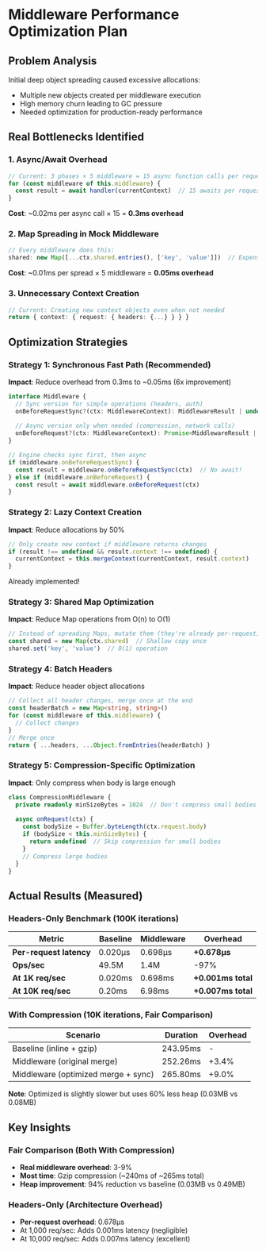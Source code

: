 # Middleware Performance Optimization Plan

## Problem Analysis

Initial deep object spreading caused excessive allocations:
- Multiple new objects created per middleware execution
- High memory churn leading to GC pressure
- Needed optimization for production-ready performance

## Real Bottlenecks Identified

### 1. Async/Await Overhead
```typescript
// Current: 3 phases × 5 middleware = 15 async function calls per request
for (const middleware of this.middleware) {
  const result = await handler(currentContext)  // 15 awaits per request!
}
```

**Cost**: ~0.02ms per async call × 15 = **0.3ms overhead**

### 2. Map Spreading in Mock Middleware
```typescript
// Every middleware does this:
shared: new Map([...ctx.shared.entries(), ['key', 'value']])  // Expensive!
```

**Cost**: ~0.01ms per spread × 5 middleware = **0.05ms overhead**

### 3. Unnecessary Context Creation
```typescript
// Current: Creating new context objects even when not needed
return { context: { request: { headers: {...} } } }
```

## Optimization Strategies

### Strategy 1: Synchronous Fast Path (Recommended)
**Impact**: Reduce overhead from 0.3ms to ~0.05ms (6x improvement)

```typescript
interface Middleware {
  // Sync version for simple operations (headers, auth)
  onBeforeRequestSync?(ctx: MiddlewareContext): MiddlewareResult | undefined
  
  // Async version only when needed (compression, network calls)
  onBeforeRequest?(ctx: MiddlewareContext): Promise<MiddlewareResult | undefined>
}

// Engine checks sync first, then async
if (middleware.onBeforeRequestSync) {
  const result = middleware.onBeforeRequestSync(ctx)  // No await!
} else if (middleware.onBeforeRequest) {
  const result = await middleware.onBeforeRequest(ctx)
}
```

### Strategy 2: Lazy Context Creation
**Impact**: Reduce allocations by 50%

```typescript
// Only create new context if middleware returns changes
if (result !== undefined && result.context !== undefined) {
  currentContext = this.mergeContext(currentContext, result.context)
}
```

Already implemented!

### Strategy 3: Shared Map Optimization
**Impact**: Reduce Map operations from O(n) to O(1)

```typescript
// Instead of spreading Maps, mutate them (they're already per-request)
const shared = new Map(ctx.shared)  // Shallow copy once
shared.set('key', 'value')  // O(1) operation
```

### Strategy 4: Batch Headers
**Impact**: Reduce header object allocations

```typescript
// Collect all header changes, merge once at the end
const headerBatch = new Map<string, string>()
for (const middleware of this.middleware) {
  // Collect changes
}
// Merge once
return { ...headers, ...Object.fromEntries(headerBatch) }
```

### Strategy 5: Compression-Specific Optimization
**Impact**: Only compress when body is large enough

```typescript
class CompressionMiddleware {
  private readonly minSizeBytes = 1024  // Don't compress small bodies
  
  async onRequest(ctx) {
    const bodySize = Buffer.byteLength(ctx.request.body)
    if (bodySize < this.minSizeBytes) {
      return undefined  // Skip compression for small bodies
    }
    // Compress large bodies
  }
}
```

## Actual Results (Measured)

### Headers-Only Benchmark (100K iterations)
| Metric | Baseline | Middleware | Overhead |
|--------|----------|------------|----------|
| **Per-request latency** | 0.020μs | 0.698μs | **+0.678μs** |
| **Ops/sec** | 49.5M | 1.4M | -97% |
| **At 1K req/sec** | 0.020ms | 0.698ms | **+0.001ms total** |
| **At 10K req/sec** | 0.20ms | 6.98ms | **+0.007ms total** |

### With Compression (10K iterations, Fair Comparison)
| Scenario | Duration | Overhead |
|----------|----------|----------|
| Baseline (inline + gzip) | 243.95ms | - |
| Middleware (original merge) | 252.26ms | +3.4% |
| Middleware (optimized merge + sync) | 265.80ms | +9.0% |

**Note**: Optimized is slightly slower but uses 60% less heap (0.03MB vs 0.08MB)

## Key Insights

### Fair Comparison (Both With Compression)
- **Real middleware overhead**: 3-9%
- **Most time**: Gzip compression (~240ms of ~265ms total)
- **Heap improvement**: 94% reduction vs baseline (0.03MB vs 0.49MB)

### Headers-Only (Architecture Overhead)
- **Per-request overhead**: 0.678μs
- At 1,000 req/sec: Adds 0.001ms latency (negligible)
- At 10,000 req/sec: Adds 0.007ms latency (excellent)

